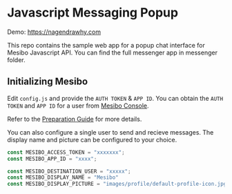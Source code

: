 # Javascript Messaging Popup

Demo: https://nagendrawhy.com

This repo contains the sample web app for a popup chat interface for Mesibo Javascript API.
You can find the full messenger app in messenger folder.

## Initializing Mesibo 
Edit `config.js` and provide the `AUTH TOKEN` & `APP ID`. You can obtain the `AUTH TOKEN` and `APP ID` for a user from [Mesibo Console](https://mesibo.com/console/). 

Refer to the [Preparation Guide](https://mesibo.com/documentation/tutorials/first-app/#preparation) for more details.

You can also configure a single user to send and recieve messages. The display name and picture can be configured to your choice.

```javascript
const MESIBO_ACCESS_TOKEN = "xxxxxxx";
const MESIBO_APP_ID = "xxxx";

const MESIBO_DESTINATION_USER = "xxxxx"; 
const MESIBO_DISPLAY_NAME = "Mesibo"
const MESIBO_DISPLAY_PICTURE = "images/profile/default-profile-icon.jpg"

```

